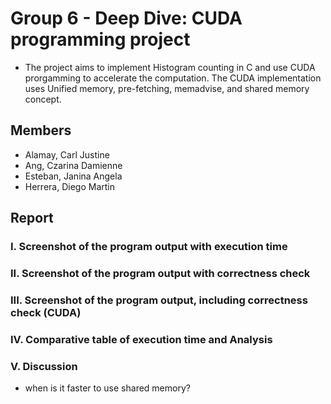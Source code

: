 # Group 6 - Deep Dive: CUDA programming project

- The project aims to implement Histogram counting in C and use CUDA prorgamming to accelerate the computation. The CUDA implementation uses Unified memory, pre-fetching, memadvise, and shared memory concept. 

## Members

* Alamay, Carl Justine
* Ang, Czarina Damienne
* Esteban, Janina Angela
* Herrera, Diego Martin

## Report

### I. Screenshot of the program output with execution time
### II. Screenshot of the program output with correctness check
### III. Screenshot of the program output, including correctness check (CUDA)
### IV. Comparative table of execution time and Analysis
### V. Discussion
- when is it faster to use shared memory?
